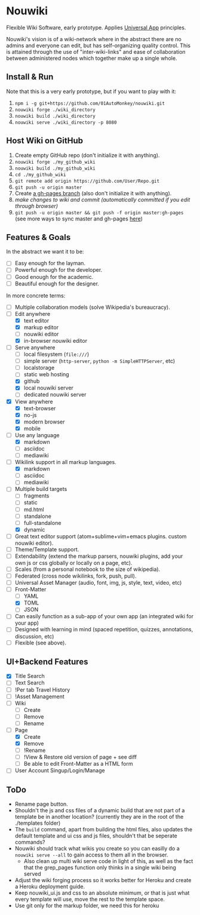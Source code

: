 # Nouwiki

Flexible Wiki Software, early prototype. Applies [Universal App](https://github.com/01AutoMonkey/Universal-App) principles.

Nouwiki's vision is of a wiki-network where in the abstract there are no admins and everyone can edit, but has self-organizing quality control. This is attained through the use of "inter-wiki-links" and ease of collaboration between administered nodes which together make up a single whole.

## Install & Run

Note that this is a very early prototype, but if you want to play with it:

1. `npm i -g git+https://github.com/01AutoMonkey/nouwiki.git`
2. `nouwiki forge ./wiki_directory`
3. `nouwiki build ./wiki_directory`
4. `nouwiki serve ./wiki_directory -p 8080`

## Host Wiki on GitHub

1. Create empty GitHub repo (don't initialize it with anything).
2. `nouwiki forge ./my_github_wiki`
3. `nouwiki build ./my_github_wiki`
4. `cd ./my_github_wiki`
5. `git remote add origin https://github.com/User/Repo.git`
6. `git push -u origin master`
7. Create [a gh-pages branch](https://pages.github.com) (also don't initialize it with anything).
8. *make changes to wiki and commit (automatically committed if you edit through browser)*
9. `git push -u origin master && git push -f origin master:gh-pages` (see more ways to sync master and gh-pages [here](http://oli.jp/2011/github-pages-workflow/))

## Features & Goals

In the abstract we want it to be:

- [ ] Easy enough for the layman.
- [ ] Powerful enough for the developer.
- [ ] Good enough for the academic.
- [ ] Beautiful enough for the designer.

In more concrete terms:

- [ ] Multiple collaboration models (solve Wikipedia's bureaucracy).
- [ ] Edit anywhere
 	- [x] text editor
	- [x] markup editor
	- [ ] nouwiki editor
	- [x] in-browser nouwiki editor
- [ ] Serve anywhere
	- [ ] local filesystem (`file:///`)
	- [ ] simple server (`http-server`, `python -m SimpleHTTPServer`, etc)
	- [ ] localstorage
	- [ ] static web hosting
	- [x] github
	- [x] local nouwiki server
	- [ ] dedicated nouwiki server
- [x] View anywhere
	- [x] text-browser
	- [x] no-js
	- [x] modern browser
	- [x] mobile
- [ ] Use any language
	- [x] markdown
	- [ ] asciidoc
	- [ ] mediawiki
- [ ] Wikilink support in all markup languages.
	- [x] markdown
	- [ ] asciidoc
	- [ ] mediawiki
- [ ] Multiple build targets
	- [ ] fragments
	- [ ] static
	- [ ] md.html
	- [ ] standalone
	- [ ] full-standalone
	- [x] dynamic
- [ ] Great text editor support (atom+sublime+vim+emacs plugins. custom nouwiki editor).
- [ ] Theme/Template support.
- [ ] Extendability (extend the markup parsers, nouwiki plugins, add your own js or css globally or locally on a page, etc).
- [ ] Scales (from a personal notebook to the size of wikipedia).
- [ ] Federated (cross node wikilinks, fork, push, pull).
- [ ] Universal Asset Manager (audio, font, img, js, style, text, video, etc)
- [ ] Front-Matter
	- [ ] YAML
	- [x] TOML
	- [ ] JSON
- [ ] Can easily function as a sub-app of your own app (an integrated wiki for your app)
- [ ] Designed with learning in mind (spaced repetition, quizzes, annotations, discussion, etc)
- [ ] Flexible (see above).

## UI+Backend Features

- [x] Title Search
- [ ] Text Search
- [ ] !Per tab Travel History
- [ ] !Asset Management
- [ ] Wiki
	- [ ] Create
	- [ ] Remove
	- [ ] Rename
- [ ] Page
	- [x] Create
	- [x] Remove
	- [ ] !Rename
	- [ ] !View & Restore old version of page + see diff
	- [ ] Be able to edit Front-Matter as a HTML form
- [ ] User Account Singup/Login/Manage

## ToDo

- Rename page button.
- Shouldn't the js and css files of a dynamic build that are not part of a template be in another location? (currently they are in the root of the ./templates folder)
- The `build` command, apart from building the html files, also updates the default template and ui css and js files, shouldn't that be seperate commands?
- Nouwiki should track what wikis you create so you can easilly do a `nouwiki serve --all` to gain access to them all in the browser.
  - Also clean up multi wiki serve code in light of this, as well as the fact that the grep_pages function only thinks in a single wiki being served 
- Adjust the wiki forging process so it works better for Heroku and create a Heroku deployment guide.
- Keep nouwiki_ui.js and css to an absolute minimum, or that is just what every template will use, move the rest to the template space.
- Use git only for the markup folder, we need this for heroku
